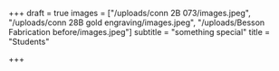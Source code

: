 +++
draft = true
images = ["/uploads/conn 2B 073/images.jpeg", "/uploads/conn 28B gold engraving/images.jpeg", "/uploads/Besson Fabrication before/images.jpeg"]
subtitle = "something special"
title = "Students"

+++
